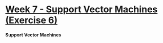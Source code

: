 # [Week 7 - Support Vector Machines (Exercise 6)](https://www.coursera.org/learn/machine-learning/home/week/7)


#### Support Vector Machines

